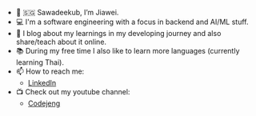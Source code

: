 - 👋 🇸🇬 Sawadeekub, I’m Jiawei.
- 💻 I'm a software engineering with a focus in backend and AI/ML stuff.
- 🌱 I blog about my learnings in my developing journey and also share/teach about it online.
- 📚 During my free time I also like to learn more languages (currently learning Thai).
- 📫 How to reach me:
  - [LinkedIn](https://www.linkedin.com/in/jiaweijwjw/ "jiawei's linkedin")
- 📺 Check out my youtube channel:
  - [Codejeng](https://www.youtube.com/@codejeng "jiawei's youtube channel")

<!---
jiaweijwjw/jiaweijwjw is a ✨ special ✨ repository because its `README.md` (this file) appears on your GitHub profile.
You can click the Preview link to take a look at your changes.
--->
